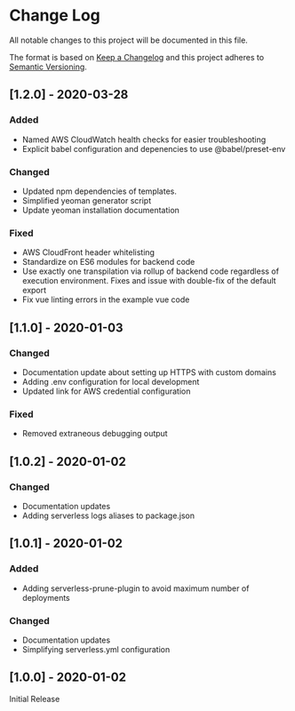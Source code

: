 # Change Log
All notable changes to this project will be documented in this file.
 
The format is based on [Keep a Changelog](http://keepachangelog.com/)
and this project adheres to [Semantic Versioning](http://semver.org/).

## [1.2.0] - 2020-03-28

### Added

- Named AWS CloudWatch health checks for easier troubleshooting
- Explicit babel configuration and depenencies to use @babel/preset-env

### Changed
  
- Updated npm dependencies of templates.
- Simplified yeoman generator script
- Update yeoman installation documentation
 
### Fixed

- AWS CloudFront header whitelisting
- Standardize on ES6 modules for backend code
- Use exactly one transpilation via rollup of backend code regardless of execution environment.
  Fixes and issue with double-fix of the default export
- Fix vue linting errors in the example vue code

## [1.1.0] - 2020-01-03
 
### Changed
  
- Documentation update about setting up HTTPS with custom domains
- Adding .env configuration for local development
- Updated link for AWS credential configuration
 
### Fixed
 
- Removed extraneous debugging output

## [1.0.2] - 2020-01-02
 
### Changed
  
- Documentation updates
- Adding serverless logs aliases to package.json

## [1.0.1] - 2020-01-02

### Added

- Adding serverless-prune-plugin to avoid maximum number of deployments

### Changed
  
- Documentation updates
- Simplifying serverless.yml configuration

## [1.0.0] - 2020-01-02

Initial Release
